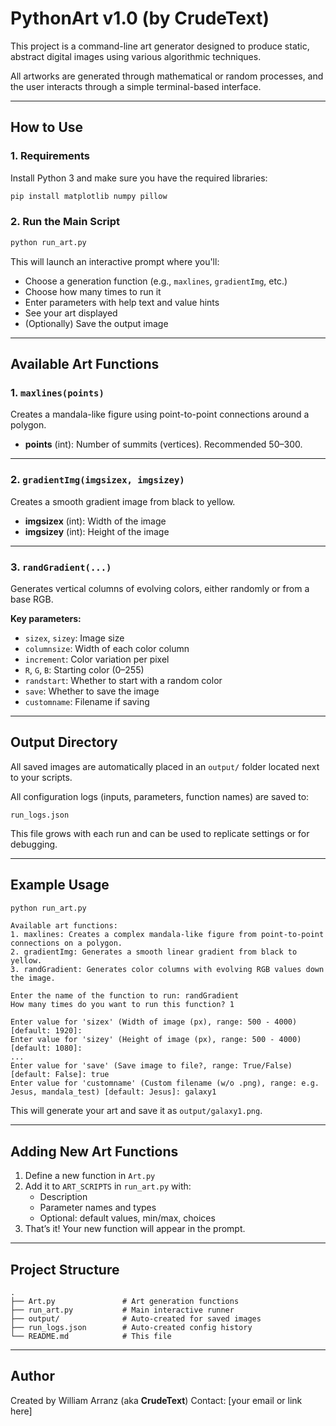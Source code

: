 # PythonArt v1.0 (by CrudeText)

This project is a command-line art generator designed to produce static, abstract digital images using various algorithmic techniques.

All artworks are generated through mathematical or random processes, and the user interacts through a simple terminal-based interface.

---

## How to Use

### 1. Requirements

Install Python 3 and make sure you have the required libraries:

```bash
pip install matplotlib numpy pillow
```

### 2. Run the Main Script

```bash
python run_art.py
```

This will launch an interactive prompt where you'll:

- Choose a generation function (e.g., `maxlines`, `gradientImg`, etc.)
- Choose how many times to run it
- Enter parameters with help text and value hints
- See your art displayed
- (Optionally) Save the output image

---

## Available Art Functions

### 1. `maxlines(points)`
Creates a mandala-like figure using point-to-point connections around a polygon.

- **points** (int): Number of summits (vertices). Recommended 50–300.

---

### 2. `gradientImg(imgsizex, imgsizey)`
Creates a smooth gradient image from black to yellow.

- **imgsizex** (int): Width of the image
- **imgsizey** (int): Height of the image

---

### 3. `randGradient(...)`
Generates vertical columns of evolving colors, either randomly or from a base RGB.

**Key parameters:**

- `sizex`, `sizey`: Image size
- `columnsize`: Width of each color column
- `increment`: Color variation per pixel
- `R`, `G`, `B`: Starting color (0–255)
- `randstart`: Whether to start with a random color
- `save`: Whether to save the image
- `customname`: Filename if saving

---

## Output Directory

All saved images are automatically placed in an `output/` folder located next to your scripts.

All configuration logs (inputs, parameters, function names) are saved to:

```text
run_logs.json
```

This file grows with each run and can be used to replicate settings or for debugging.

---

## Example Usage

```bash
python run_art.py
```

```text
Available art functions:
1. maxlines: Creates a complex mandala-like figure from point-to-point connections on a polygon.
2. gradientImg: Generates a smooth linear gradient from black to yellow.
3. randGradient: Generates color columns with evolving RGB values down the image.

Enter the name of the function to run: randGradient
How many times do you want to run this function? 1

Enter value for 'sizex' (Width of image (px), range: 500 - 4000) [default: 1920]:
Enter value for 'sizey' (Height of image (px), range: 500 - 4000) [default: 1080]:
...
Enter value for 'save' (Save image to file?, range: True/False) [default: False]: true
Enter value for 'customname' (Custom filename (w/o .png), range: e.g. Jesus, mandala_test) [default: Jesus]: galaxy1
```

This will generate your art and save it as `output/galaxy1.png`.

---

## Adding New Art Functions

1. Define a new function in `Art.py`
2. Add it to `ART_SCRIPTS` in `run_art.py` with:
   - Description
   - Parameter names and types
   - Optional: default values, min/max, choices
3. That’s it! Your new function will appear in the prompt.

---

## Project Structure

```text
.
├── Art.py               # Art generation functions
├── run_art.py           # Main interactive runner
├── output/              # Auto-created for saved images
├── run_logs.json        # Auto-created config history
└── README.md            # This file
```

---

## Author

Created by William Arranz (aka **CrudeText**)
Contact: [your email or link here]
